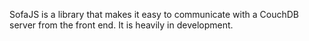SofaJS is a library that makes it easy to communicate with a CouchDB server from the front end.
It is heavily in development.